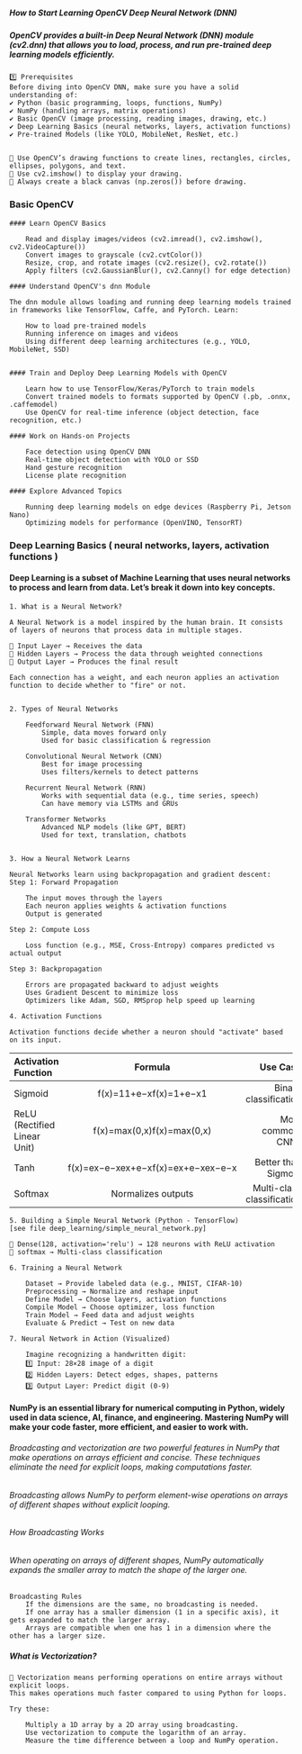 ##### How to Start Learning OpenCV Deep Neural Network (DNN)
##### OpenCV provides a built-in Deep Neural Network (DNN) module (cv2.dnn) that allows you to load, process, and run pre-trained deep learning models efficiently.

    1️⃣ Prerequisites
    Before diving into OpenCV DNN, make sure you have a solid understanding of: 
    ✔ Python (basic programming, loops, functions, NumPy)
    ✔ NumPy (handling arrays, matrix operations)
    ✔ Basic OpenCV (image processing, reading images, drawing, etc.)
    ✔ Deep Learning Basics (neural networks, layers, activation functions)
    ✔ Pre-trained Models (like YOLO, MobileNet, ResNet, etc.)


    🔹 Use OpenCV’s drawing functions to create lines, rectangles, circles, ellipses, polygons, and text.
    🔹 Use cv2.imshow() to display your drawing.
    🔹 Always create a black canvas (np.zeros()) before drawing.

### Basic OpenCV
    #### Learn OpenCV Basics

        Read and display images/videos (cv2.imread(), cv2.imshow(), cv2.VideoCapture())
        Convert images to grayscale (cv2.cvtColor())
        Resize, crop, and rotate images (cv2.resize(), cv2.rotate())
        Apply filters (cv2.GaussianBlur(), cv2.Canny() for edge detection)

    #### Understand OpenCV's dnn Module

    The dnn module allows loading and running deep learning models trained in frameworks like TensorFlow, Caffe, and PyTorch. Learn:

        How to load pre-trained models
        Running inference on images and videos
        Using different deep learning architectures (e.g., YOLO, MobileNet, SSD)


    #### Train and Deploy Deep Learning Models with OpenCV
    
        Learn how to use TensorFlow/Keras/PyTorch to train models
        Convert trained models to formats supported by OpenCV (.pb, .onnx, .caffemodel)
        Use OpenCV for real-time inference (object detection, face recognition, etc.)

    #### Work on Hands-on Projects

        Face detection using OpenCV DNN
        Real-time object detection with YOLO or SSD
        Hand gesture recognition
        License plate recognition

    #### Explore Advanced Topics

        Running deep learning models on edge devices (Raspberry Pi, Jetson Nano)
        Optimizing models for performance (OpenVINO, TensorRT)

### Deep Learning Basics ( neural networks, layers, activation functions )
#### Deep Learning is a subset of Machine Learning that uses neural networks to process and learn from data. Let’s break it down into key concepts.

    1. What is a Neural Network?
    
    A Neural Network is a model inspired by the human brain. It consists of layers of neurons that process data in multiple stages.
    
    🔹 Input Layer → Receives the data
    🔹 Hidden Layers → Process the data through weighted connections
    🔹 Output Layer → Produces the final result
    
    Each connection has a weight, and each neuron applies an activation function to decide whether to "fire" or not.


    2. Types of Neural Networks
    
        Feedforward Neural Network (FNN)
            Simple, data moves forward only
            Used for basic classification & regression
    
        Convolutional Neural Network (CNN)
            Best for image processing
            Uses filters/kernels to detect patterns
    
        Recurrent Neural Network (RNN)
            Works with sequential data (e.g., time series, speech)
            Can have memory via LSTMs and GRUs
    
        Transformer Networks
            Advanced NLP models (like GPT, BERT)
            Used for text, translation, chatbots


    3. How a Neural Network Learns
    
    Neural Networks learn using backpropagation and gradient descent:
    Step 1: Forward Propagation
    
        The input moves through the layers
        Each neuron applies weights & activation functions
        Output is generated
    
    Step 2: Compute Loss
    
        Loss function (e.g., MSE, Cross-Entropy) compares predicted vs actual output
    
    Step 3: Backpropagation
    
        Errors are propagated backward to adjust weights
        Uses Gradient Descent to minimize loss
        Optimizers like Adam, SGD, RMSprop help speed up learning

    4. Activation Functions
    
    Activation functions decide whether a neuron should "activate" based on its input.
| Activation Function	        | Formula                                |	Use Case                  |
|:------------------------------|:--------------------------------------:|---------------------------:|
| Sigmoid	                    | f(x)=11+e−xf(x)=1+e−x1​             | Binary classification      |
| ReLU (Rectified Linear Unit)  | f(x)=max⁡(0,x)f(x)=max(0,x)          | Most common, CNNs          |
| Tanh                          | f(x)=ex−e−xex+e−xf(x)=ex+e−xex−e−x​ | Better than Sigmoid        |
| Softmax	                    | Normalizes outputs                     | Multi-class classification |


    5. Building a Simple Neural Network (Python - TensorFlow)
    [see file deep_learning/simple_neural_network.py]

    🔹 Dense(128, activation='relu') → 128 neurons with ReLU activation
    🔹 softmax → Multi-class classification

    6. Training a Neural Network
    
        Dataset → Provide labeled data (e.g., MNIST, CIFAR-10)
        Preprocessing → Normalize and reshape input
        Define Model → Choose layers, activation functions
        Compile Model → Choose optimizer, loss function
        Train Model → Feed data and adjust weights
        Evaluate & Predict → Test on new data

    7. Neural Network in Action (Visualized)
    
        Imagine recognizing a handwritten digit:
        1️⃣ Input: 28×28 image of a digit
        2️⃣ Hidden Layers: Detect edges, shapes, patterns
        3️⃣ Output Layer: Predict digit (0-9)


#### NumPy is an essential library for numerical computing in Python, widely used in data science, AI, finance, and engineering. Mastering NumPy will make your code faster, more efficient, and easier to work with.
###### Broadcasting and vectorization are two powerful features in NumPy that make operations on arrays efficient and concise. These techniques eliminate the need for explicit loops, making computations faster.
###### Broadcasting allows NumPy to perform element-wise operations on arrays of different shapes without explicit looping.
###### How Broadcasting Works
###### When operating on arrays of different shapes, NumPy automatically expands the smaller array to match the shape of the larger one.
    Broadcasting Rules
        If the dimensions are the same, no broadcasting is needed.
        If one array has a smaller dimension (1 in a specific axis), it gets expanded to match the larger array.
        Arrays are compatible when one has 1 in a dimension where the other has a larger size.


##### What is Vectorization?

    📌 Vectorization means performing operations on entire arrays without explicit loops.
    This makes operations much faster compared to using Python for loops.

    Try these:
    
        Multiply a 1D array by a 2D array using broadcasting.
        Use vectorization to compute the logarithm of an array.
        Measure the time difference between a loop and NumPy operation.